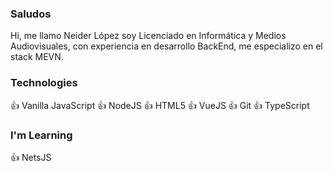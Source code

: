 ### Saludos

Hi, me llamo Neider López soy Licenciado en Informática y Medios Audiovisuales, con
experiencia en desarrollo BackEnd, me especializo en el stack MEVN. 


### Technologies
👍 Vanilla JavaScript
👍 NodeJS
👍 HTML5
👍 VueJS
👍 Git
👍 TypeScript

### I'm Learning 
👍 NetsJS

